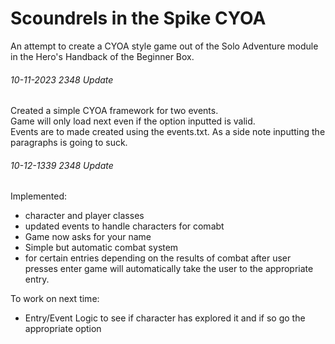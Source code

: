 # Scoundrels in the Spike CYOA

An attempt to create a CYOA style game out of the Solo Adventure module in the Hero's Handback of the Beginner Box.

###### 10-11-2023 2348 Update
Created a simple CYOA framework for two events.  
Game will only load next even if the option inputted is valid.  
Events are to made created using the events.txt. As a side note inputting the paragraphs is going to suck.  

###### 10-12-1339 2348 Update
Implemented:
- character and player classes
- updated events to handle characters for comabt
- Game now asks for your name
- Simple but automatic combat system
- for certain entries depending on the results of combat after user presses enter game will automatically take the user to the appropriate entry.

To work on next time:
- Entry/Event Logic to see if character has explored it and if so go the appropriate option